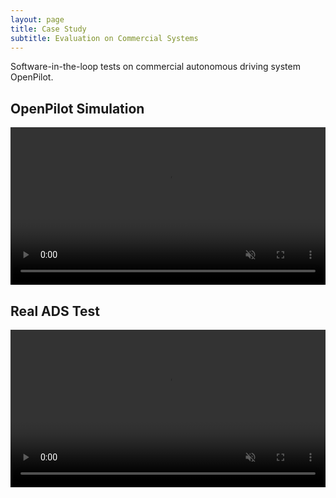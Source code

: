 ```yaml
---
layout: page
title: Case Study
subtitle: Evaluation on Commercial Systems
---
```


Software-in-the-loop tests on commercial autonomous driving system OpenPilot. 

## OpenPilot Simulation
<div style="text-align:center;">
  <video width="100%" controls autoplay loop muted>
       <source src="/assets/video/openPilot.mp4" type="video/mp4"> 
  </video>
</div>

<!--
## Apollo Simulation
<div style="text-align:center;">
  <video width="100%"  controls autoplay loop muted>
       <source src="/assets/video/Apollo.mp4" type="video/mp4"> 
  </video>
</div>
-->

## Real ADS Test
<div style="text-align:center;">
  <video width="100%" controls autoplay loop muted>
       <source src="/assets/video/realworld.mp4" type="video/mp4"> 
  </video>
</div>